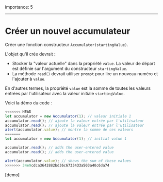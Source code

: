 importance: 5

---

# Créer un nouvel accumulateur

Créer une fonction constructeur `Accumulator(startingValue)`.

L'objet qu'il crée devrait :

- Stocker la "valeur actuelle" dans la propriété `value`. La valeur de départ est définie sur l'argument du constructeur `startingValue`.
- La méthode `read()` devrait utiliser `prompt` pour lire un nouveau numéro et l'ajouter à `value`.

En d'autres termes, la propriété `value` est la somme de toutes les valeurs entrées par l'utilisateur avec la valeur initiale `startingValue`.

Voici la démo du code :

```js
<<<<<<< HEAD
let accumulator = new Accumulator(1); // valeur initiale 1
accumulator.read(); // ajoute la valeur entrée par l'utilisateur
accumulator.read(); // ajoute la valeur entrée par l'utilisateur
alert(accumulator.value); // montre la somme de ces valeurs
=======
let accumulator = new Accumulator(1); // initial value 1

accumulator.read(); // adds the user-entered value
accumulator.read(); // adds the user-entered value

alert(accumulator.value); // shows the sum of these values
>>>>>>> 34e9cdca3642882bd36c6733433a503a40c6da74
```

[demo]
